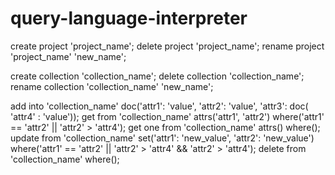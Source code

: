 # query-language-interpreter



create project 'project_name'; 
delete project 'project_name';
rename project 'project_name' 'new_name';


create collection 'collection_name';
delete collection 'collection_name';
rename collection 'collection_name' 'new_name';


add into 'collection_name' doc('attr1': 'value', 'attr2': 'value', 'attr3': doc( 'attr4' : 'value'));
get from 'collection_name' attrs('attr1', 'attr2') where('attr1' == 'attr2' || 'attr2' > 'attr4');
get one from 'collection_name' attrs() where();
update from 'collection_name' set('attr1': 'new_value', 'attr2': 'new_value') where('attr1' == 'attr2' || 'attr2' > 'attr4' && 'attr2' > 'attr4');
delete from 'collection_name' where();


